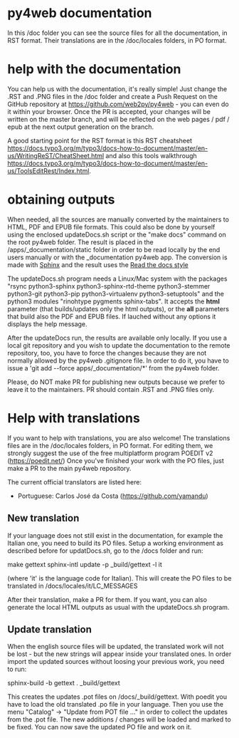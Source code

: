 # py4web documentation
  
In this /doc folder you can see the source files for all the documentation, in RST format. Their translations are
in the /doc/locales folders, in PO format.

# help with the documentation

You can help us with the documentation, it's really simple! Just change the .RST and .PNG files in the /doc folder and create a Push Request on
the GitHub repository at https://github.com/web2py/py4web - you can even do it within your browser.
Once the PR is accepted, your changes will be written on the master branch, and will be reflected on the web pages / pdf / epub at
the next output generation on the branch. 

A good starting point for the RST format is this RST cheatsheet https://docs.typo3.org/m/typo3/docs-how-to-document/master/en-us/WritingReST/CheatSheet.html
and also this tools walkthrough https://docs.typo3.org/m/typo3/docs-how-to-document/master/en-us/ToolsEditRest/Index.html.

# obtaining outputs

When needed, all the sources are manually converted by the maintainers to HTML, PDF and EPUB file formats.
This could also be done by yourself using the enclosed updateDocs.sh script or the "make docs" command on the root py4web folder. The result
is placed in the /apps/_documentation/static folder in order to be read locally by the end users manually or with the _documentation py4web app.
The conversion is made with [Sphinx](https://www.sphinx-doc.org) and the result uses the
[Read the docs style](https://readthedocs.org/)


The updateDocs.sh program needs a Linux/Mac system with the packages
"rsync python3-sphinx python3-sphinx-rtd-theme python3-stemmer python3-git python3-pip python3-virtualenv python3-setuptools"
and the python3 modules "rinohtype pygments sphinx-tabs".
It accepts the **html** parameter (that builds/updates only the html outputs), or the **all** parameters that build also the PDF and EPUB files.
If lauched without any options it displays the help message.

After the updateDocs run, the results are available only locally.
If you use a local git repository and you wish to update the documentation to the remote repository, too, you have to force the changes
because they are not normally allowed by the py4web .gitignore file. In order to do it, you have to issue a 'git add --force apps/_documentation/*' from
the py4web folder. 

Please, do NOT make PR for publishing new outputs because we prefer to leave it to the maintainers. PR should contain .RST and .PNG files only. 


# Help with translations

If you want to help with translations, you are also welcome!
The translations files are in the /doc/locales folders, in PO format. For editing them, we strongly suggest the use of the free multiplatform program POEDIT v2 (https://poedit.net/)
Once you've finished your work with the PO files, just make a PR to the main py4web repository.

The current official translators are listed here:

* Portuguese: Carlos José da Costa (https://github.com/yamandu)


## New translation

If your language does not still exist in the documentation, for example the Italian one, you need to build its PO files. Setup a working environment as described before for updatDocs.sh, go to the
/docs folder and run:

make gettext
sphinx-intl update -p _build/gettext -l it

(where 'it' is the language code for Italian).
This will create the PO files to be translated in /docs/locales/it/LC_MESSAGES

After their translation, make a PR for them. If you want, you can also generate the local HTML outputs as usual with the updateDocs.sh program.

## Update translation

When the english source files will be updated, the translated work will not be lost - but the new strings will appear inside your translated ones.
In order import the updated sources without loosing your previous work, you need to run:

sphinx-build -b gettext . _build/gettext

This creates the updates .pot files on /docs/_build/gettext. 
With poedit you have to load the old translated .po file in your language. Then you use the menu "Catalog" -> "Update from POT file ..." in order to collect the updates from the .pot file.
The new additions / changes will be loaded and marked to be fixed. You can now save the updated PO file and work on it. 

